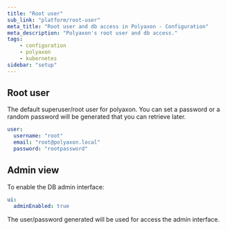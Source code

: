 ```yaml
---
title: "Root user"
sub_link: "platform/root-user"
meta_title: "Root user and db access in Polyaxon - Configuration"
meta_description: "Polyaxon's root user and db access."
tags:
    - configuration
    - polyaxon
    - kubernetes
sidebar: "setup"
---
```


## Root user

The default superuser/root user for polyaxon.
You can set a password or a random password will be generated that you can retrieve later.

```yaml
user:
  username: "root"
  email: "root@polyaxon.local"
  password: "rootpassword"
```

## Admin view

To enable the DB admin interface:

```yaml
ui:
  adminEnabled: true
```

The user/password generated will be used for access the admin interface.
